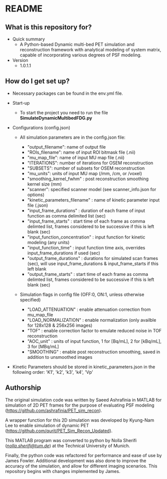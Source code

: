 # README
## What is this repository for?

* Quick summary
	* A Python-based Dynamic multi-bed PET simulation and reconstruction framework with analytical modeling of system matrix, capable of incorporating various degrees of PSF modeling. 
* Version
	* 1.0.1.1

## How do I get set up?
* Necessary packages can be found in the env.yml file.

* Start-up
	* To start the project you need to run the file **SimulateDynamicMultibedFDG.py**

* Configurations (config.json)
	* All simulation parameters are in the config.json file:
		* "output_filename": name of output file
    	* "ROIs_filename": name of input ROI bitmask file (.nii)
    	* "mu_map_file": name of input MU map file (.nii)
    	* "ITERATIONS": number of iterations for OSEM reconstruction
    	* "SUBSETS": number of subsets for OSEM reconstruction
    	* "mu_units": units of input MU map (/mm, /cm, or /voxel)
    	* "smoothing_kernel_fwhm" : post reconstruction smoothing kernel size (mm)
    	* "scanner": specified scanner model (see scanner_info.json for options)
    	* "kinetic_parameters_filename" : name of kinetic parameter input file (.json)
    	* "input_frame_durations" : duration of each frame of input function as comma delimited list (sec)
    	* "input_frame_starts" : start time of each frame as comma delimted list, frames considered to be successive if this is left blank (sec)
		* "input_function_concentration" : input function for kinetic modeling (any units)
		* "input_function_time" : input function time axis, overrides input_frame_durations if used (sec)
		* "output_frame_durations" : durations for simulated scan frames (sec), will use input_frame_durations & input_frame_starts if this left blank
		* "output_frame_starts" : start time of each frame as comma delimted list, frames considered to be successive if this is left blank (sec)

	* Simulation flags in config file (OFF:0, ON:1, unless otherwise specified)
    	* "LOAD_ATTENUATION" : enable attenuation correction from mu_map_file
    	* "LOAD_NORMALIZATION" : enable normalization (only availble for 128x128 & 256x256 images)
    	* "TOF" : enable correction factor to emulate reduced noise in TOF reconstruction
    	* "AOC_unit" : units of input function, 1 for [Bq/mL], 2 for [kBq/mL], 3 for [MBq/mL]
    	* "SMOOTHING" : enable post reconstruction smoothing, saved in addition to unsmoothed images
* Kinetic Parameters should be stored in kinetic_parameters.json in the following order: 'K1', 'k2', 'k3', 'k4', 'Vp'

## Authorship
The original simulation code was written by Saeed Ashrafinia in MATLAB for simulation of 2D PET frames for the purpose of evaluating PSF modeling (https://github.com/ashrafinia/PET_sim_recon).

A wrapper function for this 2D simulation was developed by Kyung-Nam Lee to enable simulation of dynamic PET (https://github.com/qurit/PET_Sim_Recon_Updated).

This MATLAB program was converted to python by Nolla Sherifi (*nolla.sherifi@tum.de*) at the Technical University of Munich.

Finally, the python code was refactored for performance and ease of use by James Fowler. Additional development was also done to improve the accuracy of the simulation, and allow for different imaging scenarios. This repository begins with changes implemented by James.